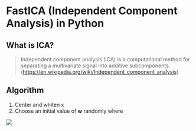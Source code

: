 # FastICA (Independent Component Analysis) in Python

## What is ICA?
>Independent component analysis (ICA) is a computational method for separating a multivariate signal into additive subcomponents.
>(https://en.wikipedia.org/wiki/Independent_component_analysis)

## Algorithm
1. Center and whiten x
2. Choose an initial value of **w** randomly where
<img src="https://latex.codecogs.com/gif.latex?W&space;=&space;[\mbox{\boldmath&space;$w$}_1,&space;\mbox{\boldmath&space;$w$}_2,&space;\cdots,&space;\mbox{\boldmath&space;$w$}_n]" />
